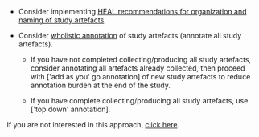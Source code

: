 
* Consider implementing [HEAL recommendations for organization and naming of study artefacts](../../../terms/name.md).

* Consider [wholistic annotation](../../../terms/holmin.md#wholistic-annotation-of-study-artefacts) of study artefacts (annotate all study artefacts).

    * If you have not completed collecting/producing all study artefacts, consider annotating all artefacts already collected, then proceed with ['add as you' go annotation] of new study artefacts to reduce annotation burden at the end of the study.

    * If you have complete collecting/producing all study artefacts, use ['top down' annotation].
   
If you are not interested in this approach, [click here](large.md).